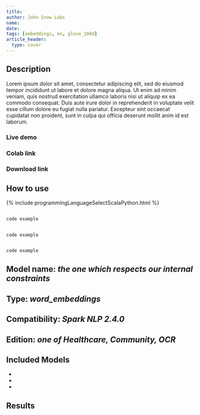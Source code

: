 ```yaml
---
title:
author: John Snow Labs
name:
date:
tags: [embeddings, en, glove_100d]
article_header:
  type: cover
---
```


## Description
Lorem ipsum dolor sit amet, consectetur adipiscing elit, sed do eiusmod tempor incididunt ut labore et dolore magna aliqua. Ut enim ad minim veniam, quis nostrud exercitation ullamco laboris nisi ut aliquip ex ea commodo consequat. Duis aute irure dolor in reprehenderit in voluptate velit esse cillum dolore eu fugiat nulla pariatur. Excepteur sint occaecat cupidatat non proident, sunt in culpa qui officia deserunt mollit anim id est laborum.

### Live demo 
### Colab link 
### Download link 

## How to use

{% include programmingLanguageSelectScalaPython.html %}

```python

code example
```
```nlu

code example
```
```scala

code example
```

## Model name: *the one which respects our internal constraints*
## Type: *word_embeddings*
## Compatibility: *Spark NLP 2.4.0*
## Edition: *one of Healthcare, Community, OCR*

## Included Models 
 - 
 - 
 - 

## Results
